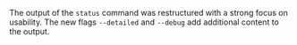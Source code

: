 The output of the `status` command was restructured with a strong focus on
usability. The new flags `--detailed` and `--debug` add additional content to
the output.
